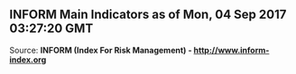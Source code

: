 ## INFORM Main Indicators as of Mon, 04 Sep 2017 03:27:20 GMT

Source: **INFORM (Index For Risk Management) - http://www.inform-index.org**